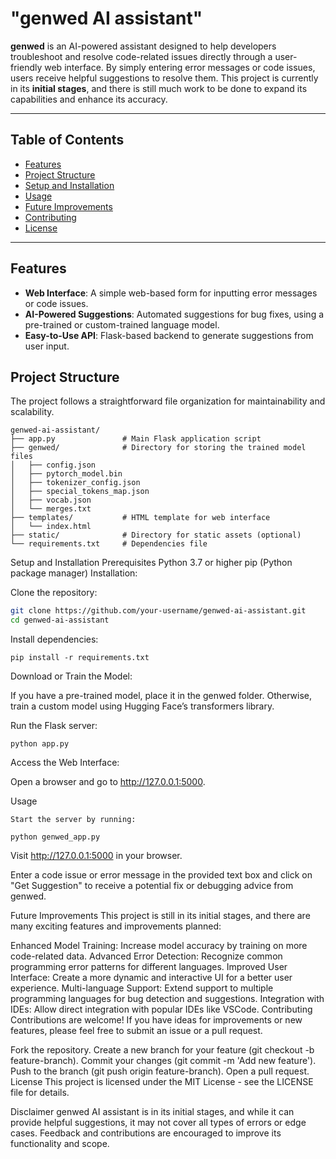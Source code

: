 # "genwed AI assistant"

**genwed** is an AI-powered assistant designed to help developers troubleshoot and resolve code-related issues directly through a user-friendly web interface. By simply entering error messages or code issues, users receive helpful suggestions to resolve them. This project is currently in its **initial stages**, and there is still much work to be done to expand its capabilities and enhance its accuracy.

---

## Table of Contents

- [Features](#features)
- [Project Structure](#project-structure)
- [Setup and Installation](#setup-and-installation)
- [Usage](#usage)
- [Future Improvements](#future-improvements)
- [Contributing](#contributing)
- [License](#license)

---

## Features

- **Web Interface**: A simple web-based form for inputting error messages or code issues.
- **AI-Powered Suggestions**: Automated suggestions for bug fixes, using a pre-trained or custom-trained language model.
- **Easy-to-Use API**: Flask-based backend to generate suggestions from user input.

## Project Structure

The project follows a straightforward file organization for maintainability and scalability. 

```plaintext
genwed-ai-assistant/
├── app.py               # Main Flask application script
├── genwed/              # Directory for storing the trained model files
│   ├── config.json
│   ├── pytorch_model.bin
│   ├── tokenizer_config.json
│   ├── special_tokens_map.json
│   ├── vocab.json
│   └── merges.txt
├── templates/           # HTML template for web interface
│   └── index.html
├── static/              # Directory for static assets (optional)
└── requirements.txt     # Dependencies file
```

Setup and Installation
Prerequisites
Python 3.7 or higher
pip (Python package manager)
Installation:

Clone the repository:
```bash
git clone https://github.com/your-username/genwed-ai-assistant.git
cd genwed-ai-assistant
```
Install dependencies:
```
pip install -r requirements.txt
```
Download or Train the Model:

If you have a pre-trained model, place it in the genwed folder.
Otherwise, train a custom model using Hugging Face’s transformers library.

Run the Flask server:
```
python app.py
```

Access the Web Interface:

Open a browser and go to http://127.0.0.1:5000.

Usage
```
Start the server by running:

python genwed_app.py
```
Visit http://127.0.0.1:5000 in your browser.

Enter a code issue or error message in the provided text box and click on "Get Suggestion" to receive a potential fix or debugging advice from genwed.

Future Improvements
This project is still in its initial stages, and there are many exciting features and improvements planned:

Enhanced Model Training: Increase model accuracy by training on more code-related data.
Advanced Error Detection: Recognize common programming error patterns for different languages.
Improved User Interface: Create a more dynamic and interactive UI for a better user experience.
Multi-language Support: Extend support to multiple programming languages for bug detection and suggestions.
Integration with IDEs: Allow direct integration with popular IDEs like VSCode.
Contributing
Contributions are welcome! If you have ideas for improvements or new features, please feel free to submit an issue or a pull request.

Fork the repository.
Create a new branch for your feature (git checkout -b feature-branch).
Commit your changes (git commit -m 'Add new feature').
Push to the branch (git push origin feature-branch).
Open a pull request.
License
This project is licensed under the MIT License - see the LICENSE file for details.

Disclaimer
genwed AI assistant is in its initial stages, and while it can provide helpful suggestions, it may not cover all types of errors or edge cases. Feedback and contributions are encouraged to improve its functionality and scope.
